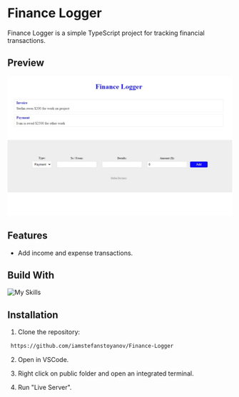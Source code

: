 # Finance Logger

Finance Logger is a simple TypeScript project for tracking financial transactions.

## Preview
![Preview](https://github.com/iamstefanstoyanov/Finance-Logger/blob/main/finLogger.jpg?raw=true)

## Features

- Add income and expense transactions.
  
## Build With
![My Skills](https://skillicons.dev/icons?i=ts)

## Installation

1. Clone the repository:
   
```bash
 https://github.com/iamstefanstoyanov/Finance-Logger
```

2. Open in VSCode.

3. Right click on public folder and open an integrated terminal.

4. Run "Live Server".
